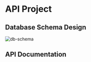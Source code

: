 # API Project

## Database Schema Design

![db-schema]

[db-schema]: ./images/example.png

## API Documentation
